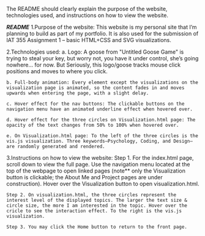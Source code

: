 The README should clearly explain the purpose of the website, technologies used, and instructions on how to view the website.

***README***
1.Purpose of the website:
This website is my personal site that I’m planning to build as part of my portfolio. It is also used for the submission of IAT 355 Assignment 1 – basic HTML+CSS and SVG visualizations.


2.Technologies used:
    a. Logo: A goose from "Untitled Goose Game" is trying to steal your key, but worry not, you have it under control, she’s going nowhere… for now. But Seriously, this logo/goose tracks mouse click positions and moves to where you click.

    b. Full-body animation: Every element except the visualizations on the visualization page is animated, so the content fades in and moves upwards when entering the page, with a slight delay.

    c. Hover effect for the nav buttons: The clickable buttons on the navigation menu have an animated underline effect when hovered over.

    d. Hover effect for the three circles on Visualization.html page: The opacity of the text changes from 50% to 100% when hovered over.

    e. On Visualization.html page: To the left of the three circles is the vis.js visualization. Three keywords—Psychology, Coding, and Design—are randomly generated and rendered.



3.Instructions on how to view the website:
    Step 1. For the index.html page, scroll down to view the full page. Use the navigation menu located at the top of the webpage to open linked pages (note** only the Visualization button is clickable; the About Me and Project pages are under construction). Hover over the Visualization button to open visualization.html.

    Step 2. On visualization.html, the three circles represent the interest level of the displayed topics. The larger the text size & circle size, the more I am interested in the topic. Hover over the cricle to see the interaction effect. To the right is the vis.js visualization.

    Step 3. You may click the Home button to return to the front page.